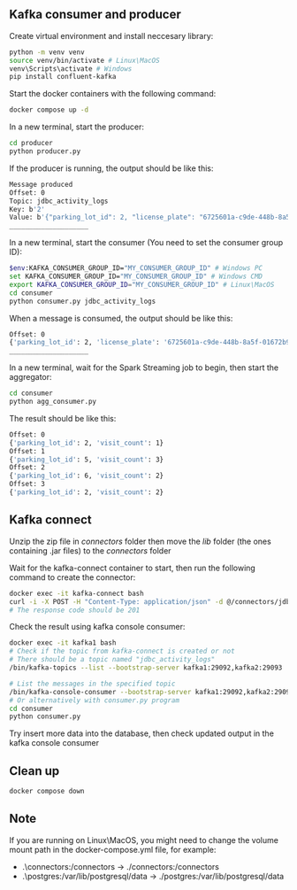 ## Kafka consumer and producer
Create virtual environment and install neccesary library:
```bash
python -m venv venv
source venv/bin/activate # Linux\MacOS
venv\Scripts\activate # Windows
pip install confluent-kafka
```

Start the docker containers with the following command:
```bash
docker compose up -d
```

In a new terminal, start the producer:
```bash
cd producer
python producer.py
```
If the producer is running, the output should be like this:
```bash
Message produced
Offset: 0
Topic: jdbc_activity_logs
Key: b'2'
Value: b'{"parking_lot_id": 2, "license_plate": "6725601a-c9de-448b-8a5f-01672b95d4dd", "vehicle_type": "car", "activity_type": "exit", "created_at": "2023-11-21 19:54:40.147413"}'
____________________
```

In a new terminal, start the consumer (You need to set the consumer group ID):
```bash
$env:KAFKA_CONSUMER_GROUP_ID="MY_CONSUMER_GROUP_ID" # Windows PC
set KAFKA_CONSUMER_GROUP_ID="MY_CONSUMER_GROUP_ID" # Windows CMD
export KAFKA_CONSUMER_GROUP_ID="MY_CONSUMER_GROUP_ID" # Linux\MacOS
cd consumer
python consumer.py jdbc_activity_logs
```
When a message is consumed, the output should be like this:
```bash
Offset: 0
{'parking_lot_id': 2, 'license_plate': '6725601a-c9de-448b-8a5f-01672b95d4dd', 'vehicle_type': 'car', 'activity_type': 'exit', 'created_at': '2023-11-21 19:54:40.147413'}
____________________
````

In a new terminal, wait for the Spark Streaming job to begin, then start the aggregator:
```bash
cd consumer
python agg_consumer.py
```  
The result should be like this:
```bash
Offset: 0
{'parking_lot_id': 2, 'visit_count': 1}
Offset: 1
{'parking_lot_id': 5, 'visit_count': 3}
Offset: 2
{'parking_lot_id': 6, 'visit_count': 2}
Offset: 3
{'parking_lot_id': 2, 'visit_count': 2}
```
## Kafka connect
Unzip the zip file in *connectors* folder then move the *lib* folder (the ones containing .jar files) to the *connectors* folder

Wait for the kafka-connect container to start, then run the following command to create the connector:
```bash
docker exec -it kafka-connect bash
curl -i -X POST -H "Content-Type: application/json" -d @/connectors/jdbc-source-connect.json http://localhost:8083/connectors
# The response code should be 201
```
Check the result using kafka console consumer:
```bash
docker exec -it kafka1 bash
# Check if the topic from kafka-connect is created or not
# There should be a topic named "jdbc_activity_logs"
/bin/kafka-topics --list --bootstrap-server kafka1:29092,kafka2:29093

# List the messages in the specified topic
/bin/kafka-console-consumer --bootstrap-server kafka1:29092,kafka2:29093 --topic jdbc_activity_logs --from-beginning
# Or alternatively with consumer.py program
cd consumer
python consumer.py 
```
Try insert more data into the database, then check updated output in the kafka console consumer

## Clean up
```bash
docker compose down
```

## Note

If you are running on Linux\MacOS, you might need to change the volume mount path in the docker-compose.yml file, for example:
- .\connectors:/connectors -> ./connectors:/connectors
- .\postgres:/var/lib/postgresql/data -> ./postgres:/var/lib/postgresql/data
